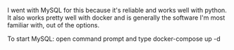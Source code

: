 I went with MySQL for this because it's reliable and works well with python.
It also works pretty well with docker and is generally the software I'm most familiar with, out of the options.

To start MySQL: open command prompt and type
docker-compose up -d
